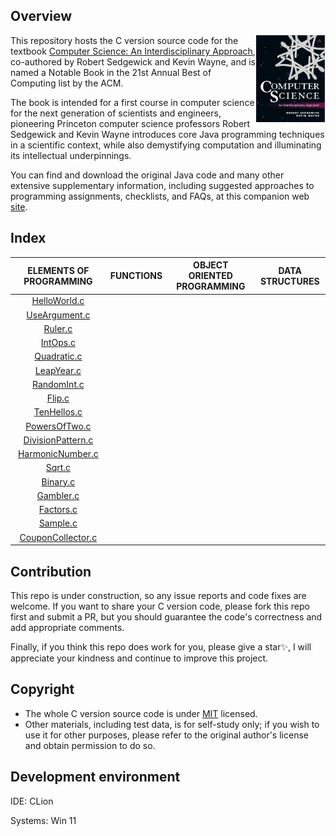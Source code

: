 ## Overview

<img src="img/cover.png" align="right" width=110 hspace=1>This repository hosts the C version source code for the  textbook <a href="https://www.pearson.com/en-us/subject-catalog/p/computer-science-an-interdisciplinary-approach/P200000007399?view=educator">Computer Science: An Interdisciplinary Approach</a>, co-authored by Robert Sedgewick and Kevin Wayne, and is named a Notable Book in the 21st Annual Best of Computing list by the ACM.

The book is intended for a first course in computer science for the next generation of scientists and engineers, pioneering Princeton computer science professors Robert Sedgewick and Kevin Wayne introduces core Java programming techniques in a scientific context, while also demystifying computation and illuminating its intellectual underpinnings.

You can find and download the original Java code and many other extensive supplementary information, including suggested approaches to programming assignments, checklists, and FAQs, at this companion web <a href="https://introcs.cs.princeton.edu/java/home/">site</a>.



## Index

|                   ELEMENTS OF PROGRAMMING                    | FUNCTIONS | OBJECT ORIENTED PROGRAMMING | DATA STRUCTURES |
| :----------------------------------------------------------: | :-------: | :-------------------------: | :-------------: |
| <a href="introcs/ElementsOfPrograming/HelloWorld.c">HelloWorld.c</a> |           |                             |                 |
| <a href="introcs/ElementsOfPrograming/UseArgument.c">UseArgument.c</a> |           |                             |                 |
|  <a href="introcs/ElementsOfPrograming/Ruler.c">Ruler.c</a>  |           |                             |                 |
| <a href="introcs/ElementsOfPrograming/IntOps.c">IntOps.c</a> |           |                             |                 |
| <a href="introcs/ElementsOfPrograming/Quadratic.c">Quadratic.c</a> |           |                             |                 |
| <a href="introcs/ElementsOfPrograming/LeapYear.c">LeapYear.c</a> |           |                             |                 |
| <a href="introcs/ElementsOfPrograming/RandomInt.c">RandomInt.c</a> |           |                             |                 |
|   <a href="introcs/ElementsOfPrograming/Flip.c">Flip.c</a>   |           |                             |                 |
| <a href="introcs/ElementsOfPrograming/TenHellos.c">TenHellos.c</a> |           |                             |                 |
| <a href="introcs/ElementsOfPrograming/PowersOfTwo.c">PowersOfTwo.c</a> |           |                             |                 |
| <a href="introcs/ElementsOfPrograming/DivisorPattern.c">DivisionPattern.c</a> |           |                             |                 |
| <a href="introcs/ElementsOfPrograming/HarmonicNumber.c">HarmonicNumber.c</a> |           |                             |                 |
|   <a href="introcs/ElementsOfPrograming/Sqrt.c">Sqrt.c</a>   |           |                             |                 |
| <a href="introcs/ElementsOfPrograming/Binary.c">Binary.c</a> |           |                             |                 |
| <a href="introcs/ElementsOfPrograming/Gambler.c">Gambler.c</a> |           |                             |                 |
| <a href="introcs/ElementsOfPrograming/Factors.c">Factors.c</a> |           |                             |                 |
| <a href="introcs/ElementsOfPrograming/Sample.c">Sample.c</a> |           |                             |                 |
| <a href="introcs/ElementsOfPrograming/CouponCollector.c">CouponCollector.c</a> |           |                             |                 |



## Contribution

This repo is under construction, so any issue reports and code fixes are welcome. If you want to share your C version code, please fork this repo first and submit a PR, but you should guarantee the code's correctness and add appropriate comments.

Finally, if you think this repo does work for you, please give a star✨, I will appreciate your kindness and continue to improve this project.



## Copyright

- The whole C version source code is under <a href="LICENSE">MIT</a> licensed.
- Other materials, including test data, is for self-study only; if you wish to use it for other purposes, please refer to the original author's license and obtain permission to do so.



## Development environment 

IDE: CLion

Systems: Win 11

